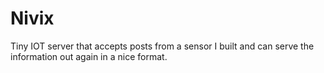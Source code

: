 # Nivix
Tiny IOT server that accepts posts from a sensor I built and can serve the information out again in a nice format.
